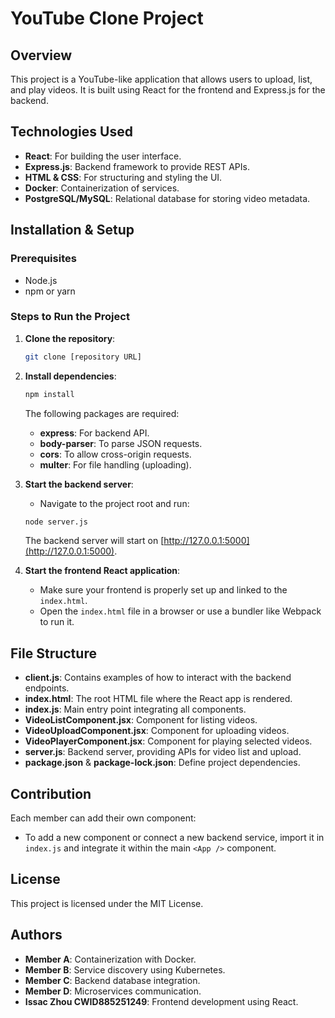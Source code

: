 # YouTube Clone Project

## Overview
This project is a YouTube-like application that allows users to upload, list, and play videos. It is built using React for the frontend and Express.js for the backend.

## Technologies Used
- **React**: For building the user interface.
- **Express.js**: Backend framework to provide REST APIs.
- **HTML & CSS**: For structuring and styling the UI.
- **Docker**: Containerization of services.
- **PostgreSQL/MySQL**: Relational database for storing video metadata.

## Installation & Setup

### Prerequisites
- Node.js
- npm or yarn

### Steps to Run the Project
1. **Clone the repository**:
   ```sh
   git clone [repository URL]
   ```
2. **Install dependencies**:
   ```sh
   npm install
   ```
   The following packages are required:
   - **express**: For backend API.
   - **body-parser**: To parse JSON requests.
   - **cors**: To allow cross-origin requests.
   - **multer**: For file handling (uploading).

3. **Start the backend server**:
   - Navigate to the project root and run:
   ```sh
   node server.js
   ```
   The backend server will start on [http://127.0.0.1:5000](http://127.0.0.1:5000).

4. **Start the frontend React application**:
   - Make sure your frontend is properly set up and linked to the `index.html`.
   - Open the `index.html` file in a browser or use a bundler like Webpack to run it.

## File Structure
- **client.js**: Contains examples of how to interact with the backend endpoints.
- **index.html**: The root HTML file where the React app is rendered.
- **index.js**: Main entry point integrating all components.
- **VideoListComponent.jsx**: Component for listing videos.
- **VideoUploadComponent.jsx**: Component for uploading videos.
- **VideoPlayerComponent.jsx**: Component for playing selected videos.
- **server.js**: Backend server, providing APIs for video list and upload.
- **package.json** & **package-lock.json**: Define project dependencies.

## Contribution
Each member can add their own component:
- To add a new component or connect a new backend service, import it in `index.js` and integrate it within the main `<App />` component.

## License
This project is licensed under the MIT License.

## Authors
- **Member A**: Containerization with Docker.
- **Member B**: Service discovery using Kubernetes.
- **Member C**: Backend database integration.
- **Member D**: Microservices communication.
- **Issac Zhou CWID885251249**: Frontend development using React.
